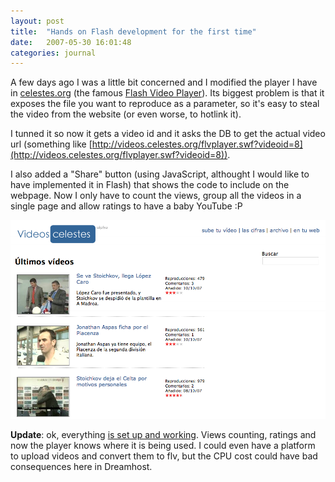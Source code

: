 ```yaml
---
layout: post
title:  "Hands on Flash development for the first time"
date:   2007-05-30 16:01:48
categories: journal
---
```


A few days ago I was a little bit concerned and I modified the player I have in [celestes.org](http://celestes.org/) (the famous [Flash Video Player](http://www.jeroenwijering.com/?item=Flash_video_Player)). Its biggest problem is that it exposes the file you want to reproduce as a parameter, so it's easy to steal the video from the website (or even worse, to hotlink it).

I tunned it so now it gets a video id and it asks the DB to get the actual video url (something like [http://videos.celestes.org/flvplayer.swf?videoid=8](http://videos.celestes.org/flvplayer.swf?videoid=8)).

I also added a "Share" button (using JavaScript, althought I would like to have implemented it in Flash) that shows the code to include on the webpage. Now I only have to count the views, group all the videos in a single page and allow ratings to have a baby YouTube :P

<a href="img/journal/videos-celestes.png" data-toggle="lightbox"><img src="img/journal/videos-celestes.png" alt="Vídeos celestes" class="img-responsive" /></a>

**Update**: ok, everything [is set up and working](http://videos.celestes.org/). Views counting, ratings and now the player knows where it is being used. I could even have a platform to upload videos and convert them to flv, but the CPU cost could have bad consequences here in Dreamhost. 
